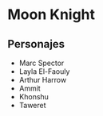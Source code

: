 # Moon Knight

## Personajes

- Marc Spector
- Layla El-Faouly
- Arthur Harrow
- Ammit
- Khonshu
- Taweret